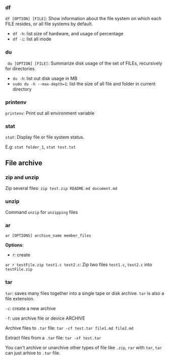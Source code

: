 ### df

``df [OPTION] [FILE]``: Show information about the file system on which each FILE resides, or all file systems by default.

* ``df -h``: list size of hardware, and usage of percentage
* ``df -i``: list all inode

### du

`` du [OPTION] [FILE]``: Summarize disk usage of the set of FILEs, recursively for directories.

* ``du -h``: list out disk usage in MB
* ``sudo du -h --max-depth=1``: list the size of all file and folder in current directory

### printenv

``printenv``: Print out all environment variable

### stat

``stat``: Display file or file system status.

E.g: ``stat folder_1``, ``stat test.txt``

## File archive

### zip and unzip

Zip several files: ``zip test.zip README.md document.md``

### unzip

Command ``unzip`` for ``unzipping`` files

### ar

``ar [OPTIONS] archive_name member_files``

**Options**:

* r: create

``ar r testFile.zip test1.c test2.c``: Zip two files ``test1.c``, ``test2.c`` into ``testFile.zip``

### tar

``tar``: saves many files together into a single tape or disk archive. ``tar`` is also a file extension.

``-c``: create a new archive

``-f``: use archive file or device ARCHIVE

Archive files to ``.tar`` file: ``tar -cf test.tar file1.md file2.md``

Extract files from a ``.tar`` file: ``tar -xf test.tar``

You can't archive or unarchive other types of file like ``.zip``, ``rar`` with ``tar``, ``tar`` can just arhive to ``.tar`` file.
